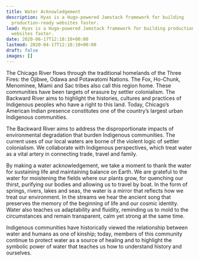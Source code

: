 ```yaml
---
title: Water Acknowledgement
description: Hyas is a Hugo-powered Jamstack framework for building
  production-ready websites faster.
lead: Hyas is a Hugo-powered Jamstack framework for building production-ready
  websites faster.
date: 2020-06-17T12:18:10+00:00
lastmod: 2020-04-17T12:18:10+00:00
draft: false
images: []
---
```

The Chicago River flows through the traditional homelands of the Three Fires: the Ojibwe, Odawa and Potawatomi Nations. The Fox, Ho-Chunk, Menominee, Miami and Sac tribes also call this region home. These communities have been targets of erasure by settler colonialism. The Backward River aims to highlight the histories, cultures and practices of Indigenous peoples who have a right to this land. Today, Chicago’s American Indian presence constitutes one of the country’s largest urban Indigenous communities.

The Backward River aims to address the disproportionate impacts of environmental degradation that burden Indigenous communities. The current uses of our local waters are borne of the violent logic of settler colonialism. We collaborate with Indigenous perspectives, which treat water as a vital artery in connecting trade, travel and family.

By making a water acknowledgement, we take a moment to thank the water for sustaining life and maintaining balance on Earth. We are grateful to the water for moistening the fields where our plants grow, for quenching our thirst, purifying our bodies and allowing us to travel by boat. In the form of springs, rivers, lakes and seas, the water is a mirror that reflects how we treat our environment. In the streams we hear the ancient song that preserves the memory of the beginning of life and our cosmic identity. Water also teaches us adaptability and fluidity, reminding us to mold to the circumstances and remain transparent, calm yet strong at the same time.

Indigenous communities have historically viewed the relationship between water and humans as one of kinship; today, members of this community continue to protect water as a source of healing and to highlight the symbolic power of water that teaches us how to understand history and ourselves.
